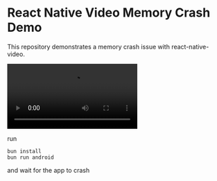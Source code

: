 # React Native Video Memory Crash Demo

This repository demonstrates a memory crash issue with react-native-video.

![React Native Video Crash Demo](react-native-video-crash.mp4)

run

```
bun install
bun run android
```

and wait for the app to crash

